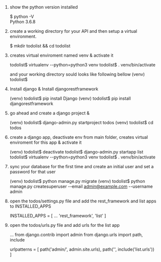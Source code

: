 1. show the python version installed

    $ python -V  
    Python 3.6.8
  
 2. create a working directory for your API and then setup a virtual environment.

    $ mkdir todolist && cd todolist
 
3. creates virtual enviroment named venv & activate it
  
    todolist$ virtualenv --python=python3 venv
    todolist$ . venv/bin/activate

    and your working directory sould looks like following bellow
    (venv) todolist$
  
 4. Install django & Install djangorestframework
 
    (venv) todolist$ pip install Django
    (venv) todolist$ pip install djangorestframework
    
5. go ahead and create a django project & 

    (venv) todolist$ django-admin.py startproject todos
    (venv) todolist$ cd todos
    
6. create a django app, deactivate env from main folder, creates virtual enviroment for this app & activate it
    
    (venv) todolist$ deactivate
    todolist$ django-admin.py startapp list
    todolist$ virtualenv --python=python3 venv
    todolist$ . venv/bin/activate
    
7. sync your database for the first time and create an initial user and set a password for that user

    (venv) todolist$ python manage.py migrate
    (venv) todolist$ python manage.py createsuperuser --email admin@example.com --username admin
    
8. open the todos/settings.py file and add the rest_framework and list apps to INSTALLED_APPS

    INSTALLED_APPS = [
    ...
    'rest_framework',
    'list'
    ]

9. open the todos/urls.py file and add urls for the list app

    ...
    from django.contrib import admin
    from django.urls import path, include
    
    urlpatterns = [
        path('admin/', admin.site.urls),
        path('', include('list.urls'))
    ]
